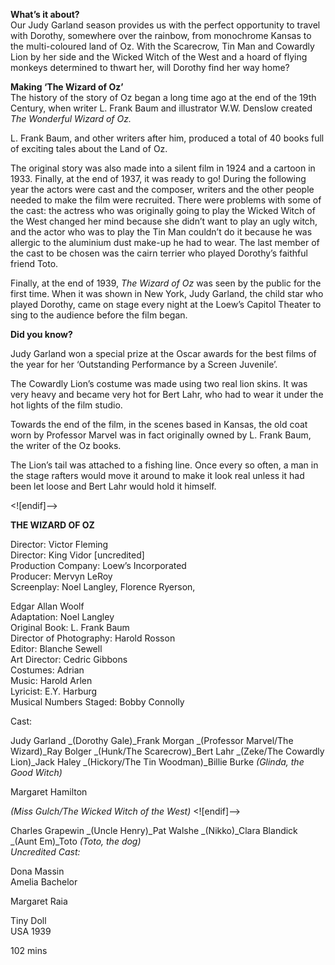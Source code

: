 

**What’s it about?**  
Our Judy Garland season provides us with the perfect opportunity to travel with Dorothy, somewhere over the rainbow, from monochrome Kansas to the multi-coloured land of Oz. With the Scarecrow, Tin Man and Cowardly Lion by her side and the Wicked Witch of the West and a hoard of flying monkeys determined to thwart her, will Dorothy find her way home?


**Making ‘The Wizard of Oz’**  
The history of the story of Oz began a long time ago at the end of the 19th Century, when writer L. Frank Baum and illustrator W.W. Denslow created _The Wonderful Wizard of Oz._

L. Frank Baum, and other writers after him, produced a total of 40 books full of exciting tales about the Land of Oz.

The original story was also made into a silent film in 1924 and a cartoon in 1933. Finally, at the end of 1937, it was ready to go! During the following year the actors were cast and the composer, writers and the other people needed to make the film were recruited. There were problems with some of the cast: the actress who was originally going to play the Wicked Witch of the West changed her mind because she didn’t want to play an ugly witch, and the actor who was to play the Tin Man couldn’t do it because he was allergic to the aluminium dust make-up he had to wear. The last member of the cast to be chosen was the cairn terrier who played Dorothy’s faithful friend Toto.

Finally, at the end of 1939, _The Wizard of Oz_ was seen by the public for the first time. When it was shown in New York, Judy Garland, the child star who played Dorothy, came on stage every night at the Loew’s Capitol Theater to sing to the audience before the film began.

**Did you know?**

Judy Garland won a special prize at the Oscar awards for the best films of the year for her ‘Outstanding Performance by a Screen Juvenile’.

The Cowardly Lion’s costume was made using two real lion skins. It was very heavy and became very hot for Bert Lahr, who had to wear it under the hot lights of the film studio.

Towards the end of the film, in the scenes based in Kansas, the old coat worn by Professor Marvel was in fact originally owned by L. Frank Baum, the writer of the Oz books.

The Lion’s tail was attached to a fishing line. Once every so often, a man in the stage rafters would move it around to make it look real unless it had been let loose and Bert Lahr would hold it himself.

<![endif]-->

**THE WIZARD OF OZ**

Director: Victor Fleming  
Director: King Vidor [uncredited]  
Production Company: Loew’s Incorporated  
Producer: Mervyn LeRoy  
Screenplay: Noel Langley, Florence Ryerson,

Edgar Allan Woolf  
Adaptation: Noel Langley  
Original Book: L. Frank Baum  
Director of Photography: Harold Rosson  
Editor: Blanche Sewell  
Art Director: Cedric Gibbons  
Costumes: Adrian  
Music: Harold Arlen  
Lyricist: E.Y. Harburg  
Musical Numbers Staged: Bobby Connolly

Cast:

Judy Garland _(Dorothy Gale)_Frank Morgan _(Professor Marvel/The Wizard)_Ray Bolger _(Hunk/The Scarecrow)_Bert Lahr _(Zeke/The Cowardly Lion)_Jack Haley _(Hickory/The Tin Woodman)_Billie Burke _(Glinda, the Good Witch)_

Margaret Hamilton

_(Miss Gulch/The Wicked Witch of the West)_
<![endif]-->

Charles Grapewin _(Uncle Henry)_Pat Walshe _(Nikko)_Clara Blandick _(Aunt Em)_Toto _(Toto, the dog)  
Uncredited Cast:_

Dona Massin  
Amelia Bachelor

Margaret Raia

Tiny Doll  
USA 1939

102 mins
<!--stackedit_data:
eyJoaXN0b3J5IjpbMzk2NzAzNDM4XX0=
-->